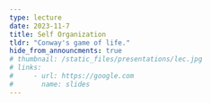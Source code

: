 ```yaml
---
type: lecture
date: 2023-11-7
title: Self Organization
tldr: "Conway's game of life."
hide_from_announcments: true
# thumbnail: /static_files/presentations/lec.jpg
# links:
#     - url: https://google.com
#       name: slides
---
```

